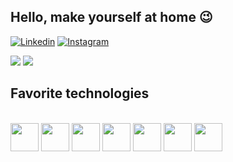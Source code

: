 ## Hello, make yourself at home 😉

[![Linkedin](https://img.shields.io/badge/LinkedIn-0077B5?style=for-the-badge&logo=linkedin&logoColor=white)](https://www.linkedin.com/in/davidson-soares-macedo-69a5652a2/) [![Instagram](https://img.shields.io/badge/Instagram-E4405F?style=for-the-badge&logo=instagram&logoColor=white)](https://www.instagram.com/david_mac._/)

<div>

  <img src="https://github-readme-stats.vercel.app/api?username=devdson&show_icons=true&theme=dracula"/> 
  <img src="https://github-readme-stats.vercel.app/api/top-langs/?username=devdson&layout=compact&theme=dracula"/>

</div>

## Favorite technologies

<div style="display: inline_block"><br/>

  <img height="45cm" lenght="45cm" src="https://cdn.jsdelivr.net/gh/devicons/devicon@latest/icons/python/python-original.svg" />

  <img height="45cm" lenght="45cm" src="https://cdn.jsdelivr.net/gh/devicons/devicon@latest/icons/flask/flask-original.svg" />
          
  <img height="45cm" lenght="45cm" src="https://cdn.jsdelivr.net/gh/devicons/devicon@latest/icons/javascript/javascript-original.svg" />
          
  <img height="45cm" lenght="45cm" src="https://cdn.jsdelivr.net/gh/devicons/devicon@latest/icons/bootstrap/bootstrap-original.svg" />
          
  <img height="45cm" lenght="45cm" src="https://cdn.jsdelivr.net/gh/devicons/devicon@latest/icons/html5/html5-original.svg" />
          
  <img height="45cm" lenght="45cm" src="https://cdn.jsdelivr.net/gh/devicons/devicon@latest/icons/css3/css3-original.svg" />
          
  <img height="45cm" lenght="45cm" src="https://cdn.jsdelivr.net/gh/devicons/devicon@latest/icons/go/go-original-wordmark.svg" />
  
          
      
</div>

